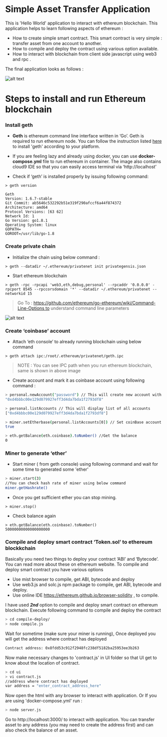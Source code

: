 # Simple Asset Transfer Application

This is 'Hello World' application to interact with ethereum blockchain. This application helps to learn following aspects of ethereum :

  - How to create simple smart contract. This smart contract is very simple : transfer asset from one account to another.
  - How to compile and deploy the contract using various option available.
  - How to interact with blockchain from client side javascript using web3 and rpc  .
  
The final application looks as follows :

![alt text](https://drive.google.com/uc?export=view&id=0B5nrsdlXdWORaFktUFEyTkhwY1U)

# Steps to install and run Ethereum blockchain
### Install geth

 - **Geth** is ethereum command line interface written in ‘Go’. Geth is required to run ethereum node. You can follow the instruction listed [here](https://github.com/ethereum/go-ethereum/wiki/Building-Ethereum) to install 'geth' according to your platform.
 
 - If you are feeling lazy and already using docker, you can use **docker-compose.yml** file to run ethereum in container. The image also contains cloud9 IDE so that you can easily access terminal via ‘http://localhost’
 
 - Check if ‘geth’ is installed properly by issuing following command:
```
> geth version

Geth
Version: 1.6.7-stable
Git Commit: ab5646c532292b51e319f290afccf6a44f874372
Architecture: amd64
Protocol Versions: [63 62]
Network Id: 1
Go Version: go1.8.1
Operating System: linux
GOPATH=
GOROOT=/usr/lib/go-1.8

```

###	Create private chain
- Initialize the chain using below command :
```
> geth --datadir ~/.ethereum/privatenet init privategensis.json
```
- Start ethereum blockchain 
```
> geth -rpc -rpcapi 'web3,eth,debug,personal' --rpcaddr '0.0.0.0' -rpcport 8545 --rpccorsdomain '*' --datadir ~/.ethereum/privatenet --networkid 15
```
>Go To : https://github.com/ethereum/go-ethereum/wiki/Command-Line-Options to understand command line parameters 

![alt text](https://drive.google.com/uc?export=view&id=0B5nrsdlXdWORWVd4SDMwcEdjS1k)

### Create ‘coinbase’ account
- Attach ‘eth console’ to already running blockchain using below command
```
> geth attach ipc:/root/.ethereum/privatenet/geth.ipc 
```
> NOTE : You can see IPC path when you run ethereum blockchain, same is shown in above image
- Create account and mark it as coinbase account using following command :

```sh
> personal.newAccount("password") // This will create new account with password as 'password'
"0xd4bbbc00e129d079927eff3d4da7bda1f2793df8"

> personal.listAccounts // This will display list of all accounts
["0xd4bbbc00e129d079927eff3d4da7bda1f2793df8"]

> miner.setEtherbase(personal.listAccounts[0]) // Set coinBase account
true

> eth.getBalance(eth.coinbase).toNumber() //Get the balance
0
```
###	Miner to generate ‘ether’

- Start miner ( from geth console) using following command and wait for some time to generated some 'ether'
```sh
> miner.start(3)
//You can check hash rate of miner using below command 
miner.getHashrate()
```
- Once you get sufficient ether you can stop mining. 
 ```
> miner.stop()
```
- Check balance again
```
> eth.getBalance(eth.coinbase).toNumber()
50000000000000000000
```

### Compile and deploy smart contract ‘Token.sol’ to ethereum blockkchain

Basically you need two things to deploy your contract ‘ABI’ and ‘Bytecode’. You can read more about these on ethereum website. To compile and deploy smart contract you have various options
- Use mist browser to compile, get ABI, bytecode and deploy
- Use web3.js and solc.js npm package to compile, get ABI, bytecode and deploy.
- Use online IDE https://ethereum.github.io/browser-solidity , to compile.

I have used ***2nd*** option to compile and deploy smart contract on ethereum blockchain. Execute following command to compile and deploy the contract


```sh
> cd compile-deploy/
> node compile.js 
```
Wait for sometime (make sure your miner is running), Once deployed you will get the address where contract has deployed

```sh
Contract address: 0x8fdd53c912f2948fc238df5182ba25953ee3b263
```
Now make necessary changes to 'contract.js' in UI folder so that UI get to know about the location of contract.

```sh
> cd ui
> vi contract.js
//address where contract has deployed
var address = "enter_contract_address_here"
```

Now open the html with any browser to interact with application. Or If you are using 'docker-compose.yml' run :
```sh
> node server.js
```
Go to http://localhost:3000/ to interact with application.
You can transfer asset to any address (you may need to create the address first) and can also check the balance of an asset.
